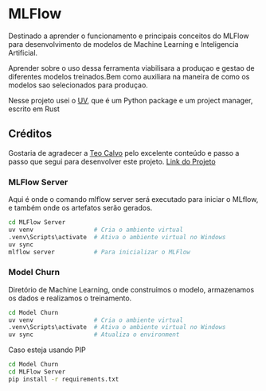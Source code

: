 # MLFlow

Destinado a aprender o funcionamento e principais conceitos do MLFlow para desenvolvimento de modelos de Machine Learning e Inteligencia Artificial.

Aprender sobre o uso dessa ferramenta viabilisara a produçao e gestao de diferentes modelos treinados.Bem como auxiliara na maneira de como os modelos sao selecionados para produçao.

Nesse projeto usei o [UV](https://docs.astral.sh/uv/), que é um Python package e um project manager, escrito em Rust

## Créditos

Gostaria de agradecer a [Teo Calvo](https://github.com/TeoCalvo) pelo excelente conteúdo e passo a passo que segui para desenvolver este projeto.
[Link do Projeto](https://github.com/TeoMeWhy/curso-mflow/tree/main)

### MLFlow Server

Aqui é onde o comando mlflow server será executado para iniciar o MLflow, e também onde os artefatos serão gerados.

```bash
cd MLFlow Server
uv venv                 # Cria o ambiente virtual
.venv\Scripts\activate  # Ativa o ambiente virtual no Windows
uv sync   
mlflow server           # Para inicializar o MLFlow
```

### Model Churn

Diretório de Machine Learning, onde construímos o modelo, armazenamos os dados e realizamos o treinamento.

```bash
cd Model Churn
uv venv                 # Cria o ambiente virtual
.venv\Scripts\activate  # Ativa o ambiente virtual no Windows
uv sync                 # Atualiza o environment
```

Caso esteja usando PIP

```bash
cd Model Churn
cd MLFlow Server
pip install -r requirements.txt
```
